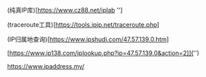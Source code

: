 (纯真IP库)[https://www.cz88.net/iplab '']


(traceroute工具)[https://tools.ipip.net/traceroute.php]


(IP归属地查询)[https://www.ipshudi.com/47.57.139.0.htm]

[https://www.ip138.com/iplookup.php?ip=47.57.139.0&action=2]]('')


https://www.ipaddress.my/


